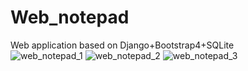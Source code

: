 # Web_notepad
Web application based on Django+Bootstrap4+SQLite <br>
![web_notepad_1](https://user-images.githubusercontent.com/111890967/203304899-a509bdbb-c968-413a-bdca-6a92ca8ce929.PNG)
![web_notepad_2](https://user-images.githubusercontent.com/111890967/203304916-dbc13e43-3049-484c-a737-c5b3f65c8f0f.PNG)
![web_notepad_3](https://user-images.githubusercontent.com/111890967/203304928-7fec19a1-8f5f-42df-b9d2-ea817e653f39.PNG)
